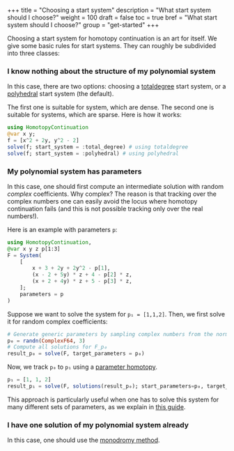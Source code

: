 +++
title = "Choosing a start system"
description = "What start system should I choose?"
weight = 100
draft = false
toc = true
bref = "What start system should I choose?"
group = "get-started"
+++

Choosing a start system for homotopy continuation is an art for itself. We give some basic rules for start systems. They can roughly be subdivided into three classes:

<h3 class="section-head" id="result"><a>I know nothing about the structure of my polynomial system</a></h3>

In this case, there are two options: choosing a [totaldegree](/guides/totaldegree) start system, or a [polyhedral](/guides/polyhedral) start system (the default).

The first one is suitable for system, which are dense. The second one is suitable for systems, which are sparse. Here is how it works:

```julia
using HomotopyContinuation
@var x y;
f = [x^2 + 2y, y^2 - 2]
solve(f; start_system = :total_degree) # using totaldegree
solve(f; start_system = :polyhedral) # using polyhedral
```

<h3 class="section-head" id="result"><a>My polynomial system has parameters</a></h3>

In this case, one should first compute an intermediate solution with random *complex* coefficients. Why complex? The reason is that tracking over the complex numbers one can easily avoid the locus where homotopy continuation fails (and this is not possible tracking only over the real numbers!).

Here is an example with parameters `p`:

```julia
using HomotopyContinuation,
@var x y z p[1:3]
F = System(
    [
        x + 3 + 2y + 2y^2 - p[1],
        (x - 2 + 5y) * z + 4 - p[2] * z,
        (x + 2 + 4y) * z + 5 - p[3] * z,
    ];
    parameters = p
)
```

Suppose we want to solve the system for `p₁ = [1,1,2]`. Then, we first solve it for random complex coefficients:

```julia
# Generate generic parameters by sampling complex numbers from the normal distribution
p₀ = randn(ComplexF64, 3)
# Compute all solutions for F_p₀
result_p₀ = solve(F, target_parameters = p₀)
```

Now, we track `p₀` to `p₁` using a [parameter homotopy](/guides/parameter-homotopies).

```julia
p₁ = [1, 1, 2]
result_p₁ = solve(F, solutions(result_p₀); start_parameters=p₀, target_parameters=p₁)
```
This approach is particularly useful when one has to solve this system for many different sets of parameters, as we explain in [this guide](/guides/many-systems).


<h3 class="section-head" id="result"><a>I have one solution of my polynomial system already</a></h3>

In this case, one should use the [monodromy method](/guides/monodromy).
